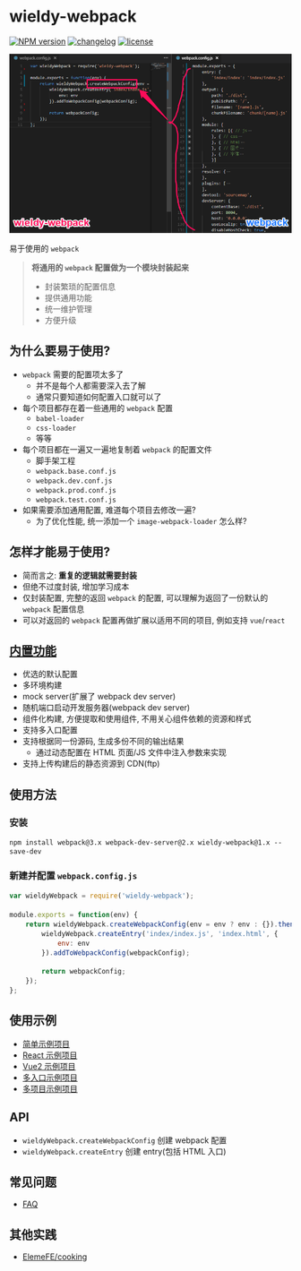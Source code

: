 # wieldy-webpack

[![NPM version][npm-image]][npm-url] [![changelog][changelog-image]][changelog-url] [![license][license-image]][license-url]

[npm-image]: https://img.shields.io/npm/v/wieldy-webpack.svg?style=flat-square
[npm-url]: https://npmjs.org/package/wieldy-webpack
[license-image]: https://img.shields.io/badge/License-MIT-blue.svg?style=flat-square
[license-url]: https://github.com/ufologist/wieldy-webpack/blob/master/LICENSE
[changelog-image]: https://img.shields.io/badge/CHANGE-LOG-blue.svg?style=flat-square
[changelog-url]: https://github.com/ufologist/wieldy-webpack/blob/master/CHANGELOG.md

![使用对比](https://github.com/ufologist/wieldy-webpack/blob/master/compare.png?raw=true)

易于使用的 `webpack`

> **将通用的 `webpack` 配置做为一个模块封装起来**
>
> * 封装繁琐的配置信息
> * 提供通用功能
> * 统一维护管理
> * 方便升级

## 为什么要易于使用?

* `webpack` 需要的配置项太多了
  * 并不是每个人都需要深入去了解
  * 通常只要知道如何配置入口就可以了
* 每个项目都存在着一些通用的 `webpack` 配置
  * `babel-loader`
  * `css-loader`
  * 等等
* 每个项目都在一遍又一遍地复制着 `webpack` 的配置文件
  * 脚手架工程
  * `webpack.base.conf.js`
  * `webpack.dev.conf.js`
  * `webpack.prod.conf.js`
  * `webpack.test.conf.js`
* 如果需要添加通用配置, 难道每个项目去修改一遍?
  * 为了优化性能, 统一添加一个 `image-webpack-loader` 怎么样?

## 怎样才能易于使用?

* 简而言之: **重复的逻辑就需要封装**
* 但绝不过度封装, 增加学习成本
* 仅封装配置, 完整的返回 `webpack` 的配置, 可以理解为返回了一份默认的 `webpack` 配置信息
* 可以对返回的 `webpack` 配置再做扩展以适用不同的项目, 例如支持 `vue`/`react`

## [内置功能](https://github.com/ufologist/wieldy-webpack/blob/master/manual.md)

* 优选的默认配置
* 多环境构建
* mock server(扩展了 webpack dev server)
* 随机端口启动开发服务器(webpack dev server)
* 组件化构建, 方便提取和使用组件, 不用关心组件依赖的资源和样式
* 支持多入口配置
* 支持根据同一份源码, 生成多份不同的输出结果
  * 通过动态配置在 HTML 页面/JS 文件中注入参数来实现
* 支持上传构建后的静态资源到 CDN(ftp)

## 使用方法

### 安装

```
npm install webpack@3.x webpack-dev-server@2.x wieldy-webpack@1.x --save-dev
```

### 新建并配置 `webpack.config.js`

```javascript
var wieldyWebpack = require('wieldy-webpack');

module.exports = function(env) {
    return wieldyWebpack.createWebpackConfig(env = env ? env : {}).then(function(webpackConfig) {
        wieldyWebpack.createEntry('index/index.js', 'index.html', {
            env: env
        }).addToWebpackConfig(webpackConfig);

        return webpackConfig;
    });
};
```

## 使用示例

* [简单示例项目](https://github.com/ufologist/wieldy-webpack/tree/master/example/simple)
* [React 示例项目](https://github.com/ufologist/wieldy-webpack/tree/master/example/react)
* [Vue2 示例项目](https://github.com/ufologist/wieldy-webpack/tree/master/example/vue2)
* [多入口示例项目](https://github.com/ufologist/wieldy-webpack/tree/master/example/multiple-entry)
* [多项目示例项目](https://github.com/ufologist/wieldy-webpack/tree/master/example/multiple-project)

## API

* `wieldyWebpack.createWebpackConfig` 创建 webpack 配置
* `wieldyWebpack.createEntry` 创建 entry(包括 HTML 入口)

## 常见问题

* [FAQ](https://github.com/ufologist/wieldy-webpack/tree/master/FAQ.md)

## 其他实践

* [ElemeFE/cooking](https://github.com/ElemeFE/cooking)